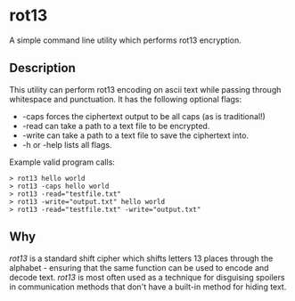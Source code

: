 # rot13

A simple command line utility which performs rot13 encryption.

## Description

This utility can perform rot13 encoding on ascii text while passing through whitespace and punctuation. It has the following optional flags:

* -caps forces the ciphertext output to be all caps (as is traditional!)
* -read can take a path to a text file to be encrypted.
* -write can take a path to a text file to save the ciphertext into.
* -h or -help lists all flags.

Example valid program calls:

```
> rot13 hello world
> rot13 -caps hello world
> rot13 -read="testfile.txt"
> rot13 -write="output.txt" hello world
> rot13 -read="testfile.txt" -write="output.txt"
```

## Why

*rot13* is a standard shift cipher which shifts letters 13 places through the alphabet - ensuring that the same function can be used to encode and decode text. *rot13* is most often used as a technique for disguising spoilers in communication methods that don't have a built-in method for hiding text.
